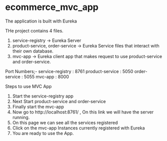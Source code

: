 # ecommerce_mvc_app
The application is built with Eureka

THe project contains 4 files.
1. service-registry -> Eureka Server
2. product-service, order-service -> Eureka Service files that interact with their own database.
3. mvc-app -> Eureka client app that makes request to use product-service and order-service.

Port Numbers;-
service-registry : 8761 
product-service  : 5050
order-service    : 5055
mvc-app          : 8000

Steps to use MVC App
1. Start the service-registry app
2. Next Start product-service and order-service 
3. Finally start the mvc-app
4. Now go to http://localhost:8761/ , On this link we will have the server running.
5. On this page we can see all the services registered
6. Click on the mvc-app Instances currently registered with Eureka 
7. You are ready to use the App.
